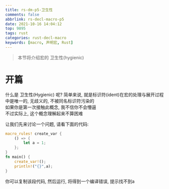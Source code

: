 ```yaml
---
title: rs-dm-p5-卫生性
comments: false
abbrlink: rs-decl-macro-p5
date: 2021-10-16 14:04:12
top: 9895
tags: rust
categories: rust-decl-macro
keywords: [macro, 声明宏, Rust]
---
```

> 本节将介绍宏的 卫生性(hygienic)
<!-- more -->
# 开篇
什么是 卫生性(Hygienic) 呢?
简单来说, 就是标识符(ident)在宏的处理与展开过程中是唯一的, 无歧义的, 不被同名标识符污染的  
如果你是第一次接触此概念, 我不信你不会懵逼  
不过实际上, 这个概念理解起来不算困难  

让我们先来讨论一个问题, 请看下面的代码:
```rust
macro_rules! create_var {
	() => {
		let a = 1;
	};
}
fn main() {
	create_var!();
	println!("{}",a);
}
```
你可以复制该段代码, 然后运行, 将得到一个编译错误, 提示找不到a  
